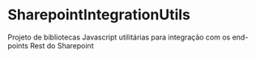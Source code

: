 # SharepointIntegrationUtils
Projeto de bibliotecas Javascript utilitárias para integração com os end-points Rest do Sharepoint
